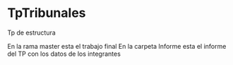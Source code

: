 # TpTribunales
Tp de estructura


En la rama master esta el trabajo final
En la carpeta Informe esta el informe del TP con los datos de los integrantes
